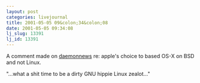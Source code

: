 ```yaml
---
layout: post
categories: livejournal
title: 2001-05-05 09&colon;34&colon;08
date: 2001-05-05 09:34:08
lj_slug: 13391
lj_id: 13391
---
```

A comment made on [daemonnews](http://daily.daemonnews.org) re: apple's choice to based OS-X on BSD and not Linux.  



"...what a shit time to be a dirty GNU hippie Linux zealot..."

